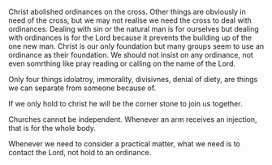 Christ abolished ordinances on the cross. Other things are obviously in need of the cross, but we may not realise we need the cross to deal with ordinances. Dealing with sin or the natural man is for ourselves but dealing with ordinances is for the Lord because it prevents the building up of the one new man.
Christ is our only foundation but many groups seem to use an ordinance as their foundation. We should not insist on any ordinance, not even somrthing like pray reading or calling on the name of the Lord.

Only four things idolatroy, immorality, divisivnes, denial of diety, are things we can separate from someone because of.

If we only hold to christ he will be the corner stone to join us together.

Churches cannot be independent. Whenever an arm receives an injection, that is for the whole body.

Whenever we need to consider a practical matter, what we need is to contact the Lord, not hold to an ordinance.


